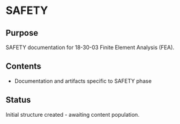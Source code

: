 # SAFETY

## Purpose
SAFETY documentation for 18-30-03 Finite Element Analysis (FEA).

## Contents
- Documentation and artifacts specific to SAFETY phase

## Status
Initial structure created - awaiting content population.
